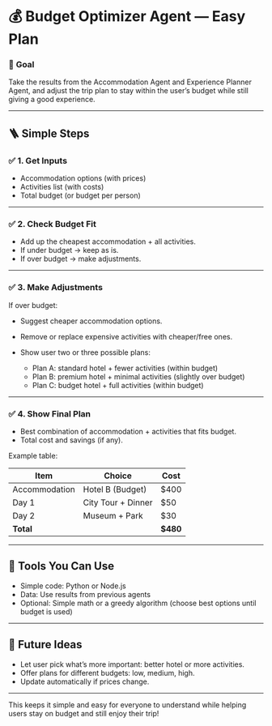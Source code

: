 # 💰 **Budget Optimizer Agent — Easy Plan**

### 🎯 **Goal**

Take the results from the Accommodation Agent and Experience Planner Agent, and adjust the trip plan to stay within the user’s budget while still giving a good experience.

---

## 🪜 **Simple Steps**

### ✅ **1. Get Inputs**

* Accommodation options (with prices)
* Activities list (with costs)
* Total budget (or budget per person)

---

### ✅ **2. Check Budget Fit**

* Add up the cheapest accommodation + all activities.
* If under budget → keep as is.
* If over budget → make adjustments.

---

### ✅ **3. Make Adjustments**

If over budget:

* Suggest cheaper accommodation options.
* Remove or replace expensive activities with cheaper/free ones.
* Show user two or three possible plans:

  * Plan A: standard hotel + fewer activities (within budget)
  * Plan B: premium hotel + minimal activities (slightly over budget)
  * Plan C: budget hotel + full activities (within budget)

---

### ✅ **4. Show Final Plan**

* Best combination of accommodation + activities that fits budget.
* Total cost and savings (if any).

Example table:

| Item          | Choice             | Cost      |
| ------------- | ------------------ | --------- |
| Accommodation | Hotel B (Budget)   | \$400     |
| Day 1         | City Tour + Dinner | \$50      |
| Day 2         | Museum + Park      | \$30      |
| **Total**     |                    | **\$480** |

---

## 🔧 **Tools You Can Use**

* Simple code: Python or Node.js
* Data: Use results from previous agents
* Optional: Simple math or a greedy algorithm (choose best options until budget is used)

---

## 🌱 **Future Ideas**

* Let user pick what’s more important: better hotel or more activities.
* Offer plans for different budgets: low, medium, high.
* Update automatically if prices change.

---

This keeps it simple and easy for everyone to understand while helping users stay on budget and still enjoy their trip!
